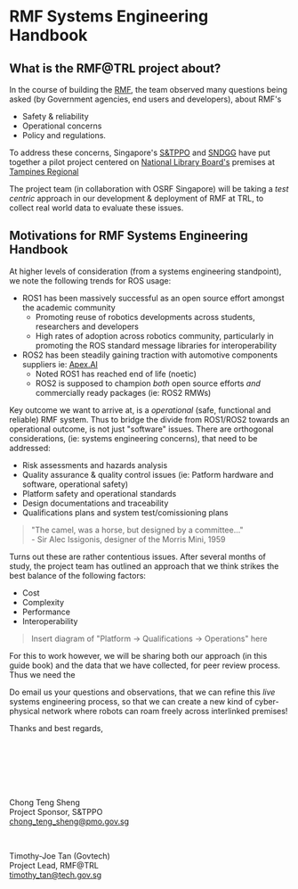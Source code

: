 # RMF Systems Engineering Handbook

## What is the RMF@TRL project about?
In the course of building the [RMF](https://osrf.github.io/ros2multirobotbook/intro.html), the team observed many questions being asked 
(by Government agencies, end users and developers), about RMF's 
- Safety & reliability
- Operational concerns 
- Policy and regulations.

To address these concerns, Singapore's [S&TPPO](https://www.sgdi.gov.sg/ministries/pmo/departments/stppo) and [SNDGG](https://www.smartnation.gov.sg/about-smart-nation/sndgg)
have put together a pilot project centered on [National Library Board's](https://www.nlb.gov.sg/) premises at 
[Tampines Regional](https://www.nlb.gov.sg/VisitUs/BranchDetails/tabid/140/bid/335/Default.aspx?branch=Tampines+Regional+Library)

The project team (in collaboration with OSRF Singapore) will be taking a *test centric* approach in our development & deployment of RMF at TRL, to collect real world data to evaluate these issues.


## Motivations for RMF Systems Engineering Handbook
At higher levels of consideration (from a systems engineering standpoint), we note the following trends for ROS usage:
- ROS1 has been massively successful as an open source effort amongst the academic community
	- Promoting reuse of robotics developments across students, researchers and developers
	- High rates of adoption across robotics community, particularly in promoting the ROS standard message libraries for interoperability
- ROS2 has been steadily gaining traction with automotive components suppliers ie: [Apex.AI](https://www.apex.ai/)
	- Noted ROS1 has reached end of life (noetic)
	- ROS2 is supposed to champion *both* open source efforts *and* commercially ready packages (ie: ROS2 RMWs)

Key outcome we want to arrive at, is a *operational* (safe, functional and reliable) RMF system. 
Thus to bridge the divide from ROS1/ROS2 towards an operational outcome, is not just "software" issues.
There are orthogonal considerations, (ie: systems engineering concerns), that need to be addressed:
- Risk assessments and hazards analysis
- Quality assurance & quality control issues (ie: Patform hardware and software, operational safety)
- Platform safety and operational standards
- Design documentations and traceability
- Qualifications plans and system test/comissioning plans


>"The camel, was a horse, but designed by a committee..." <br> - Sir Alec Issigonis, designer of the Morris Mini, 1959

Turns out these are rather contentious issues.
After several months of study, the project team has outlined an approach that we think strikes the best balance of the following factors:
- Cost
- Complexity
- Performance
- Interoperability

> Insert diagram of "Platform -> Qualifications -> Operations" here

For this to work however, we will be sharing both our approach (in this guide book) and the data that we have collected, for peer review process. Thus we need the 

Do email us your questions and observations, that we can refine this *live* systems engineering process, so that we can create a new kind of cyber-physical network where
robots can roam freely across interlinked premises!

Thanks and best regards,  
<br> <br> <br> <br> <br> <br>


Chong Teng Sheng  
Project Sponsor, S&TPPO  
<chong_teng_sheng@pmo.gov.sg>

<br>

Timothy-Joe Tan (Govtech)   
Project Lead, RMF@TRL  
<timothy_tan@tech.gov.sg>



